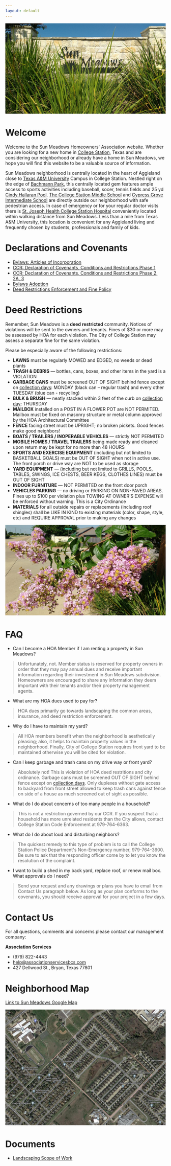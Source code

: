 ```yaml
---
layout: default
---
```


![Sun Meadows Picture](/pics/IMG_20160608_100321412_1800.jpg)

# Welcome

Welcome to the Sun Meadows Homeowners' Association website. Whether you are looking for a new home in [College Station](https://www.cstx.gov/), Texas and are considering our neighborhood or already have a home in Sun Meadows, we hope you will find this website to be a valuable source of information.

Sun Meadows neighborhood is centrally located in the heart of Aggieland close to [Texas A&M University](https://www.tamu.edu/) Campus in College Station. Nestled right on the edge of [Bachmann Park](https://visit.cstx.gov/listing/brian-bachmann-community-park-(southwood-athletic-park)/727/), this centrally located gem features ample access to sports activities including baseball, socer, tennis fields and 25 yd [Cindy Hallaran Pool](https://visit.cstx.gov/listing/cindy-hallaran-pool/392/). [The College Station Middle School](https://csms.csisd.org/) and [Cypress Grove Intermediate School](https://cg.csisd.org/) are directly outside our heighborhood with safe pedestrian access. In case of emergency or for your regular doctor visits there is [St. Joseph Health College Station Hospital](https://stjoseph.stlukeshealth.org/locations/chi-st-joseph-health-college-station-hospital) conveniently located within walking distance from Sun Meadows. Less than a mile from Texas A&M University, this location is convenient for any Aggieland living and frequently chosen by students, professionals and family of kids.

# Declarations and Covenants

 - [Bylaws: Articles of Incorporation](/docs/SunMeadows_Bylaws.pdf)
 - [CCR: Declaration of Covenants, Conditions and Restrictions Phase 1](/docs/SunMeadows_CCR_Phase1.pdf)
 - [CCR: Declaration of Covenants, Conditions and Restrictions Phase 2, 2A, 3](/docs/SunMeadows_CCR_Phase2-3.pdf)
 - [Bylaws Adoption](/docs/SunMeadows_Bylaws_Adoption_2016-10-12.pdf)
 - [Deed Restrictions Enforcement and Fine Policy](/docs/SunMeadows_Deed_Restrictions_Enforcement_and_Fine_Policy.pdf)

# Deed Restrictions

Remember, Sun Meadows is a **deed restricted** community. Notices of violations will be sent to the owners and tenants. Fines of $30 or more may be assessed by HOA for each violation. The City of College Station may assess a separate fine for the same violation.

Please be especially aware of the following restrictions:
 - **LAWNS** must be regularly MOWED and EDGED, no weeds or dead plants
 - **TRASH & DEBRIS** — bottles, cans, boxes, and other items in the yard is a VIOLATION
 - **GARBAGE CANS** must be screened OUT OF SIGHT behind fence except on [collection days](https://www.cstx.gov/departments___city_hall/publicworks/solid_waste_recycling/collection_schedule): MONDAY (black can – regular trash) and every other TUESDAY (blue can - recycling)
 - **BULK & BRUSH** — neatly stacked within 3 feet of the curb on [collection day](https://www.cstx.gov/departments___city_hall/publicworks/solid_waste_recycling/collection_schedule): THURSDAY
 - **MAILBOX** installed on a POST IN A FLOWER POT are NOT PERMITED. Mailbox must be fixed on masonry structure or metal column approved by the HOA Architectural Committee
 - **FENCE** facing street must be UPRIGHT; no broken pickets. Good fences make good neighbors!
 - **BOATS / TRAILERS / INOPERABLE VEHICLES** — strictly NOT PERMITED
 - **MOBILE HOMES / TRAVEL TRAILERS** being made ready and cleaned upon return may be kept for no more than 48 HOURS
 - **SPORTS AND EXERCISE EQUIPMENT** (including but not limited to BASKETBALL GOALS) must be OUT OF SIGHT when not in active use. The front porch or drive way are NOT to be used as storage
 - **YARD EQUIPMENT** — (including but not limited to GRILLS, POOLS, TABLES, SWINGS, ICE CHESTS, BEER KEGS, CLOTHES LINES) must be OUT OF SIGHT
 - **INDOOR FURNITURE** — NOT PERMITED on the front door porch
 - **VEHICLES PARKING** — no driving or PARKING ON NON-PAVED AREAS. Fines up to $100 per violation plus TOWING AT OWNER’S EXPENSE will be enforced without warning. This is a City Ordinance
 - **MATERIALS** for all outside repairs or replacements (including roof shingles) shall be LIKE IN KIND to existing materials (color, shape, style, etc) and REQUIRE APPROVAL prior to making any changes

![Sun Meadows Picture](/pics/IMG_20160608_100202506.jpg)

# FAQ

 - Can I become a HOA Member if I am renting a property in Sun Meadows?
 > Unfortunately, not. Member status is reserved for property owners in order that they may pay annual dues and receive important information regarding their investment in Sun Meadows subdivision. Homeowners are encouraged to share any information they deem important with their tenants and/or their property management agents.
 - What are my HOA dues used to pay for?
 > HOA dues primarily go towards landscaping the common areas, insurance, and deed restriction enforcement.
 - Why do I have to maintain my yard?
 > All HOA members benefit when the neighborhood is aesthetically pleasing; also, it helps to maintain property values in the neighborhood. Finally, City of College Station requires front yard to be maintained otherwise you will be cited for violation.
 - Can I keep garbage and trash cans on my drive way or front yard?
 > Absolutely not! This is violation of HOA deed restritions and city ordinance. Garbage cans must be screened OUT OF SIGHT behind fence except on [collection days](https://www.cstx.gov/departments___city_hall/publicworks/solid_waste_recycling/collection_schedule). Only duplexes without gate access to backyard from front street allowed to keep trash cans against fence on side of a house as much screened out of sight as possible.
 - What do I do about concerns of too many people in a household?
 > This is not a restriction governed by our CCR.  If you suspect that a household has more unrelated residents than the City allows, contact College Station Code Enforcement at 979-764-6363.
 - What do I do about loud and disturbing neighbors?
 > The quickest remedy to this type of problem is to call the College Station Police Department's Non-Emergency number, 979-764-3600.  Be sure to ask that the responding officer come by to let you know the resolution of the complaint.
 - I want to build a shed in my back yard, replace roof, or renew mail box. What approvals do I need?
 > Send your request and any drawings or plans you have to email from Contact Us paragraph below.  As long as your plan conforms to the covenants, you should receive approval for your project in a few days.

# Contact Us

For all questions, comments and concerns please contact our management company:

**Association Services**
 - (979) 822-4443
 - help@associationservicesbcs.com
 - 427 Dellwood St., Bryan, Texas 77801

# Neighborhood Map

[Link to Sun Meadows Google Map](https://www.google.com/maps/place/Sun+Meadows,+College+Station,+TX+77845)

![Sun Meadows Map](/pics/SunMeadows_Map_2022.png)

# Documents

 - [Landscaping Scope of Work](/docs/SunMeadows_LandscapingScopeOfWork_2022-05-11.pdf)
